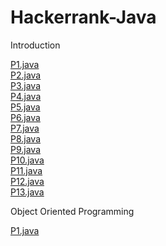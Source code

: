 # Hackerrank-Java

Introduction

[P1.java](https://www.hackerrank.com/challenges/welcome-to-java/problem)  
[P2.java](https://www.hackerrank.com/challenges/java-stdin-and-stdout-1/problem)  
[P3.java](https://www.hackerrank.com/challenges/java-if-else/problem)  
[P4.java](https://www.hackerrank.com/challenges/java-stdin-stdout/problem)  
[P5.java](https://www.hackerrank.com/challenges/java-output-formatting/problem)  
[P6.java](https://www.hackerrank.com/challenges/java-loops-i/problem)  
[P7.java](https://www.hackerrank.com/challenges/java-loops/problem)  
[P8.java](https://www.hackerrank.com/challenges/java-datatypes/problem)  
[P9.java](https://www.hackerrank.com/challenges/java-end-of-file/problem)  
[P10.java](https://www.hackerrank.com/challenges/java-static-initializer-block/problem)  
[P11.java](https://www.hackerrank.com/challenges/java-int-to-string/problem)  
[P12.java](https://www.hackerrank.com/challenges/java-date-and-time/problem)  
[P13.java](https://www.hackerrank.com/challenges/java-currency-formatter/problem)  

Object Oriented Programming

[P1.java](https://www.hackerrank.com/challenges/java-inheritance-1/problem)  
